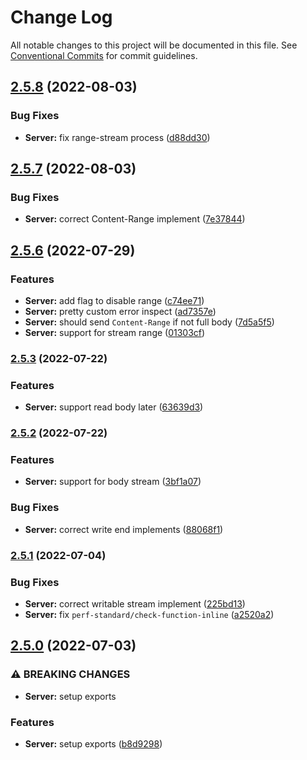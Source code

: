 # Change Log

All notable changes to this project will be documented in this file.
See [Conventional Commits](https://conventionalcommits.org) for commit guidelines.

## [2.5.8](https://github.com/hans00/fastWS/compare/v2.5.7...v2.5.8) (2022-08-03)


### Bug Fixes

* **Server:** fix range-stream process ([d88dd30](https://github.com/hans00/fastWS/commit/d88dd3042824db03452be720626c609bdbe331fd))



## [2.5.7](https://github.com/hans00/fastWS/compare/v2.5.6...v2.5.7) (2022-08-03)


### Bug Fixes

* **Server:** correct Content-Range implement ([7e37844](https://github.com/hans00/fastWS/commit/7e378446655de4754b412974503cc619a25774af))



## [2.5.6](https://github.com/hans00/fastWS/compare/v0.1.0...v2.6.0) (2022-07-29)


### Features

* **Server:** add flag to disable range ([c74ee71](https://github.com/hans00/fastWS/commit/c74ee711f79bc8c4381631b088b21a243a702d98))
* **Server:** pretty custom error inspect ([ad7357e](https://github.com/hans00/fastWS/commit/ad7357e139ed1a8a8e4f868d12ff82feca5c4a8b))
* **Server:** should send `Content-Range` if not full body ([7d5a5f5](https://github.com/hans00/fastWS/commit/7d5a5f51590345987913eb07e2be4055d79517bc))
* **Server:** support for stream range ([01303cf](https://github.com/hans00/fastWS/commit/01303cfef9ba524b00a77008a20c5de58822abc6))

### [2.5.3](https://github.com/hans00/fastWS/compare/v2.5.2...v2.5.3) (2022-07-22)


### Features

* **Server:** support read body later ([63639d3](https://github.com/hans00/fastWS/commit/63639d33b774ac5ddf705b5ec43c88c846faab5d))

### [2.5.2](https://github.com/hans00/fastWS/compare/v2.5.1...v2.5.2) (2022-07-22)


### Features

* **Server:** support for body stream ([3bf1a07](https://github.com/hans00/fastWS/commit/3bf1a07ed0a54a4387033c0bbc783a2a6fb1856d))


### Bug Fixes

* **Server:** correct write end implements ([88068f1](https://github.com/hans00/fastWS/commit/88068f104de14514b6c557b43bff926d84836c46))

### [2.5.1](https://github.com/hans00/fastWS/compare/v2.5.0...v2.5.1) (2022-07-04)


### Bug Fixes

* **Server:** correct writable stream implement ([225bd13](https://github.com/hans00/fastWS/commit/225bd1365df83414ad84c9d0003b97295824d1c2))
* **Server:** fix `perf-standard/check-function-inline` ([a2520a2](https://github.com/hans00/fastWS/commit/a2520a24004faaa18391034f28fe0e14783f19f5))

## [2.5.0](https://github.com/hans00/fastWS/compare/v2.4.2...v2.5.0) (2022-07-03)


### ⚠ BREAKING CHANGES

* **Server:** setup exports

### Features

* **Server:** setup exports ([b8d9298](https://github.com/hans00/fastWS/commit/b8d929855d2b06698ecb7bd09a4a1b2127f04788))
